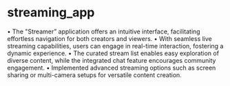 # streaming_app

• The "Streamer” application offers an intuitive interface, facilitating effortless navigation for both creators and viewers.
• With seamless live streaming capabilities, users can engage in real-time interaction, fostering a dynamic experience.
• The curated stream list enables easy exploration of diverse content, while the integrated chat feature encourages community engagement.
• Implemented advanced streaming options such as screen sharing or multi-camera setups for versatile content creation.
